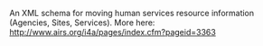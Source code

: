 An XML schema for moving human services resource information (Agencies, Sites, Services).  More here: http://www.airs.org/i4a/pages/index.cfm?pageid=3363
